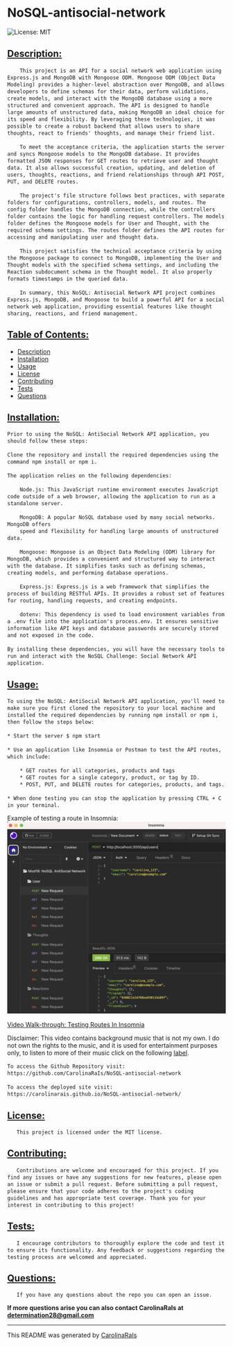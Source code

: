 # NoSQL-antisocial-network

![License: MIT](https://img.shields.io/badge/License-MIT-blue.svg)

## [Description:](#description)

        This project is an API for a social network web application using Express.js and MongoDB with Mongoose ODM. Mongoose ODM (Object Data Modeling) provides a higher-level abstraction over MongoDB, and allows developers to define schemas for their data, perform validations, create models, and interact with the MongoDB database using a more structured and convenient approach. The API is designed to handle large amounts of unstructured data, making MongoDB an ideal choice for its speed and flexibility. By leveraging these technologies, it was possible to create a robust backend that allows users to share thoughts, react to friends' thoughts, and manage their friend list. 

        To meet the acceptance criteria, the application starts the server and syncs Mongoose models to the MongoDB database. It provides formatted JSON responses for GET routes to retrieve user and thought data. It also allows successful creation, updating, and deletion of users, thoughts, reactions, and friend relationships through API POST, PUT, and DELETE routes.

        The project's file structure follows best practices, with separate folders for configurations, controllers, models, and routes. The config folder handles the MongoDB connection, while the controllers folder contains the logic for handling request controllers. The models folder defines the Mongoose models for User and Thought, with the required schema settings. The routes folder defines the API routes for accessing and manipulating user and thought data.

        This project satisfies the technical acceptance criteria by using the Mongoose package to connect to MongoDB, implementing the User and Thought models with the specified schema settings, and including the Reaction subdocument schema in the Thought model. It also properly formats timestamps in the queried data.

        In summary, this NoSQL: Antisocial Network API project combines Express.js, MongoDB, and Mongoose to build a powerful API for a social network web application, providing essential features like thought sharing, reactions, and friend management.

## [Table of Contents:](#table-of-contents:)
   
- [Description](#description)
- [Installation](#installation)
- [Usage](#usage)
- [License](#license)
- [Contributing](#contributing)
- [Tests](#tests)
- [Questions](#questions)
   
## [Installation:](#installation:)

    Prior to using the NoSQL: AntiSocial Network API application, you should follow these steps:

    Clone the repository and install the required dependencies using the command npm install or npm i.

    The application relies on the following dependencies:

        Node.js: This JavaScript runtime environment executes JavaScript code outside of a web browser, allowing the application to run as a standalone server.

        MongoDB: A popular NoSQL database used by many social networks. MongoDB offers 
        speed and flexibility for handling large amounts of unstructured data.

        Mongoose: Mongoose is an Object Data Modeling (ODM) library for MongoDB, which provides a convenient and structured way to interact with the database. It simplifies tasks such as defining schemas, creating models, and performing database operations.

        Express.js: Express.js is a web framework that simplifies the process of building RESTful APIs. It provides a robust set of features for routing, handling requests, and creating endpoints.

        dotenv: This dependency is used to load environment variables from a .env file into the application's process.env. It ensures sensitive information like API keys and database passwords are securely stored and not exposed in the code.

    By installing these dependencies, you will have the necessary tools to run and interact with the NoSQL Challenge: Social Network API application.
 
## [Usage:](#usage:)

    To using the NoSQL: AntiSocial Network API application, you'll need to make sure you first cloned the repository to your local machine and installed the required dependencies by running npm install or npm i, then follow the steps below:
    
    * Start the server $ npm start

    * Use an application like Insomnia or Postman to test the API routes, which include:

        * GET routes for all categories, products and tags
        * GET routes for a single category, product, or tag by ID.
        * POST, PUT, and DELETE routes for categories, products, and tags.
    
    * When done testing you can stop the application by pressing CTRL + C in your terminal.

Example of testing a route in Insomnia:
![plot](./antiSocial-Network-Route-Test-Example.png)

[Video Walk-through: Testing Routes In Insomnia](https://drive.google.com/file/d/1OpiQ_ZYnzZYq_J4PBbyFfUdwX6WTeDwY/view)

Disclaimer: This video contains background music that is not my own. I do not own the rights to the music, and it is used for entertainment purposes only, to listen to more of their music click on the following
[label](https://open.spotify.com/artist/4eYVVrnphe4blxWuzahYQE).

    To access the Github Repository visit:
    https://github.com/CarolinaRaIs/NoSQL-antisocial-network

    To access the deployed site visit:
    https://carolinarais.github.io/NoSQL-antisocial-network/    

## [License:](#license:)

       This project is licensed under the MIT license.
   
## [Contributing:](#contributing:)

       Contributions are welcome and encouraged for this project. If you find any issues or have any suggestions for new features, please open an issue or submit a pull request. Before submitting a pull request, please ensure that your code adheres to the project's coding guidelines and has appropriate test coverage. Thank you for your interest in contributing to this project!  
   
## [Tests:](#tests:)

       I encourage contributors to thoroughly explore the code and test it to ensure its functionality. Any feedback or suggestions regarding the testing process are welcomed and appreciated.
   
## [Questions:](#questions:)

       If you have any questions about the repo you can open an issue.

**If more questions arise you can also contact CarolinaRaIs at determination28@gmail.com**
   
       
------------------------------------------------------------------------------------------------
   
This README was generated by [CarolinaRaIs](https://github.com/CarolinaRaIs)